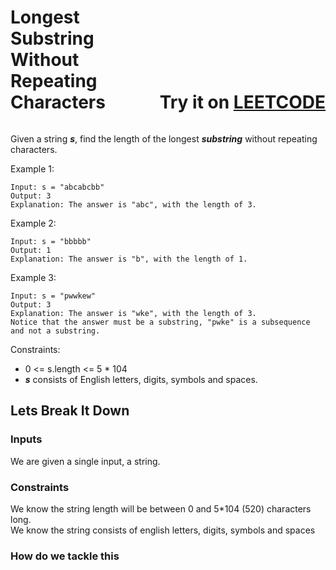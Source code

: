 <div style="position: relative;">
    <span style="display: inline-block;width: calc(100% - 283px);
    word-wrap:break-word;"><h1>Longest Substring Without Repeating Characters</h1></span>
    <span style="display: inline-block;position: absolute;right:0;bottom:0;"><h1>&nbsp;&nbsp;&nbsp;&nbsp;Try it on <a href="https://leetcode.com/problems/longest-substring-without-repeating-characters" target="_blank">LEETCODE</a></h1></span>
</div>

Given a string **_s_**, find the length of the longest **_substring_** without repeating characters.

Example 1:
```
Input: s = "abcabcbb"
Output: 3
Explanation: The answer is "abc", with the length of 3.
```
Example 2:
```
Input: s = "bbbbb"
Output: 1
Explanation: The answer is "b", with the length of 1.
```
Example 3:
```
Input: s = "pwwkew"
Output: 3
Explanation: The answer is "wke", with the length of 3.
Notice that the answer must be a substring, "pwke" is a subsequence and not a substring.
```

Constraints:

- 0 <= s.length <= 5 * 104
- **_s_** consists of English letters, digits, symbols and spaces.

## Lets Break It Down

### Inputs

We are given a single input, a string.<br>

### Constraints

We know the string length will be between 0 and 5*104 (520) characters long.<br>
We know the string consists of english letters, digits, symbols and spaces<br>

### How do we tackle this

